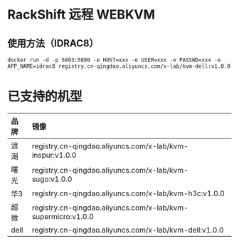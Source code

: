 # RackShift 远程 WEBKVM
## 使用方法（IDRAC8）
```
docker run -d -p 5803:5800 -e HOST=xxx -e USER=xxx -e PASSWD=xxx -e APP_NAME=idrac8 registry.cn-qingdao.aliyuncs.com/x-lab/kvm-dell:v1.0.0
```
# 已支持的机型
| 品牌 | 镜像 |
| :-----| :----- | 
| 浪潮 | registry.cn-qingdao.aliyuncs.com/x-lab/kvm-inspur:v1.0.0 | 
| 曙光 | registry.cn-qingdao.aliyuncs.com/x-lab/kvm-sugo:v1.0.0 |
| 华3 | registry.cn-qingdao.aliyuncs.com/x-lab/kvm-h3c:v1.0.0 |
| 超微 | registry.cn-qingdao.aliyuncs.com/x-lab/kvm-supermicro:v1.0.0 |
| dell | registry.cn-qingdao.aliyuncs.com/x-lab/kvm-dell:v1.0.0 |
